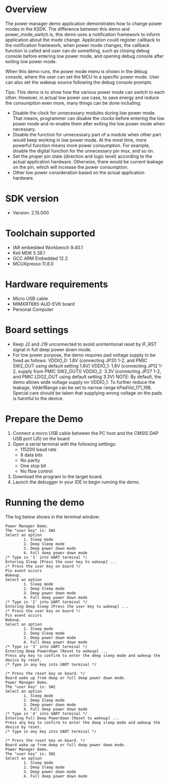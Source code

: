 Overview
========
The power manager demo application demonstrates how to change power modes in the KSDK. The difference between this demo
and power_mode_switch is, this demo uses a notification framework to inform application about the mode change.
Application could register callback to the notification framework, when power mode changes, the callback
function is called and user can do something, such as closing debug console before entering low power mode, and
opening debug console after exiting low power mode.

When this demo runs, the power mode menu is shown in the debug console, where the user can set the MCU to a specific power mode.
User can also set the wakeup source following the debug console prompts.

 Tips:
 This demo is to show how the various power mode can switch to each other. However, in actual low power use case, to save energy and reduce the consumption even more, many things can be done including:
 - Disable the clock for unnecessary modules during low power mode. That means, programmer can disable the clocks before entering the low power mode and re-enable them after exiting the low power mode when necessary.
 - Disable the function for unnecessary part of a module when other part would keep working in low power mode. At the most time, more powerful function means more power consumption. For example, disable the digital function for the unnecessary pin mux, and so on.
 - Set the proper pin state (direction and logic level) according to the actual application hardware. Otherwise, there would be current leakage on the pin, which will increase the power consumption.
 - Other low power consideration based on the actual application hardware.

SDK version
===========
- Version: 2.15.000

Toolchain supported
===================
- IAR embedded Workbench  9.40.1
- Keil MDK  5.38.1
- GCC ARM Embedded  12.2
- MCUXpresso  11.8.0

Hardware requirements
=====================
- Micro USB cable
- MIMXRT685-AUD-EVK board
- Personal Computer

Board settings
==============
- Keep J2 and J19 unconnected to avoid unintentional reset by IF_RST signal in full deep power down mode.
- For low power purpose, the demo requires pad voltage supply to be fixed as follows:
  VDDIO_0: 1.8V (connecting JP20 1-2, and PMIC SW2_OUT using default setting 1.8V)
  VDDIO_1: 1.8V (connecting JP12 1-2, supply from PMIC SW2_OUT))
  VDDIO_2: 3.3V (connecting JP27 1-2, and PMIC LDO2_OUT using default setting 3.3V)
  NOTE: By default, the demo allows wide voltage supply on VDDIO_1. To further reduce the leakage,
        Vdde1Range can be set to narrow range kPadVol_171_198. Special care should be taken that
        supplying wrong voltage on the pads is harmful to the device.

Prepare the Demo
================
1.  Connect a micro USB cable between the PC host and the CMSIS DAP USB port (J5) on the board
2.  Open a serial terminal with the following settings:
    - 115200 baud rate
    - 8 data bits
    - No parity
    - One stop bit
    - No flow control
3.  Download the program to the target board.
4.  Launch the debugger in your IDE to begin running the demo.

Running the demo
================
The log below shows in the terminal window:
~~~~~~~~~~~~~~~~~~~~~~~~~~~~~~~~~~~
Power Manager Demo.
The "user key" is: SW1
Select an option
        1. Sleep mode
        2. Deep Sleep mode
        3. Deep power down mode
        4. Full deep power down mode
/* Type in '1' into UART terminal */
Entering Sleep [Press the user key to wakeup] ...
/* Press the user key on board */
Pin event occurs
Wakeup.
Select an option
        1. Sleep mode
        2. Deep Sleep mode
        3. Deep power down mode
        4. Full deep power down mode
/* Type in '2' into UART terminal */
Entering Deep Sleep [Press the user key to wakeup] ...
/* Press the user key on board */
Pin event occurs
Wakeup.
Select an option
        1. Sleep mode
        2. Deep Sleep mode
        3. Deep power down mode
        4. Full deep power down mode
/* Type in '3' into UART terminal */
Entering Deep Powerdown [Reset to wakeup] ...
Press any key to confirm to enter the deep sleep mode and wakeup the device by reset.
/* Type in any key into UART terminal */

/* Press the reset key on board. */
Board wake up from deep or full deep power down mode.
Power Manager Demo.
The "user key" is: SW1
Select an option
        1. Sleep mode
        2. Deep Sleep mode
        3. Deep power down mode
        4. Full deep power down mode
/* Type in '4' into UART terminal */
Entering Full Deep Powerdown [Reset to wakeup] ...
Press any key to confirm to enter the deep sleep mode and wakeup the device by reset.
/* Type in any key into UART terminal */

/* Press the reset key on board. */
Board wake up from deep or full deep power down mode.
Power Manager Demo.
The "user key" is: SW1
Select an option
        1. Sleep mode
        2. Deep Sleep mode
        3. Deep power down mode
        4. Full deep power down mode
~~~~~~~~~~~~~~~~~~~~~~~~~~~~~~~~~~~

